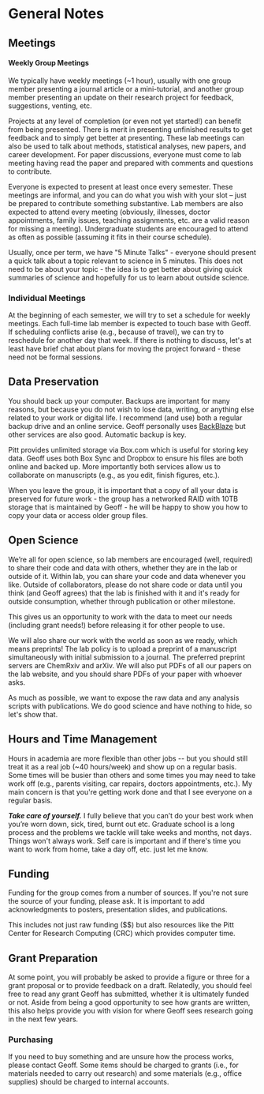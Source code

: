 # General Notes

## Meetings

#### Weekly Group Meetings

We typically have weekly meetings (~1 hour), usually with one group member presenting a journal article or a mini-tutorial, and another group member presenting an update on their research project for feedback, suggestions, venting, etc.

Projects at any level of completion (or even not yet started!) can benefit from being presented. There is merit in presenting unfinished results to get feedback and to simply get better at presenting. These lab meetings can also be used to talk about methods, statistical analyses, new papers, and career development. For paper discussions, everyone must come to lab meeting having read the paper and prepared with comments and questions to contribute.

Everyone is expected to present at least once every semester. These meetings are informal, and you can do what you wish with your slot – just be prepared to contribute something substantive. Lab members are also expected to attend every meeting (obviously, illnesses, doctor appointments, family issues, teaching assignments, etc. are a valid reason for missing a meeting). Undergraduate students are encouraged to attend as often as possible (assuming it fits in their course schedule).

Usually, once per term, we have "5 Minute Talks" - everyone should present a quick talk about a topic relevant to science in 5 minutes. This does not need to be about your topic - the idea is to get better about giving quick summaries of science and hopefully for us to learn about outside science.

### Individual Meetings

At the beginning of each semester, we will try to set a schedule for weekly meetings. Each full-time lab member is expected to touch base with Geoff. If scheduling conflicts arise (e.g., because of travel), we can try to reschedule for another day that week. If there is nothing to discuss, let's at least have brief chat about plans for moving the project forward - these need not be formal sessions.

## Data Preservation

You should back up your computer. Backups are important for many reasons, but because you do not wish to lose data, writing, or anything else related to your work or digital life. I recommend (and use) both a regular backup drive and an online service. Geoff personally uses [BackBlaze](http://backblaze.com) but other services are also good. Automatic backup is key.

Pitt provides unlimited storage via Box.com which is useful for storing key data. Geoff uses both Box Sync and Dropbox to ensure his files are both online and backed up. More importantly both services allow us to collaborate on manuscripts (e.g., as you edit, finish figures, etc.).

When you leave the group, it is important that a copy of all your data is preserved for future work - the group has a networked RAID with 10TB storage that is maintained by Geoff - he will be happy to show you how to copy your data or access older group files.

## Open Science

We’re all for open science, so lab members are encouraged (well, required) to share their code and data with others, whether they are in the lab or outside of it. Within lab, you can share your code and data whenever you like. Outside of collaborators, please do not share code or data until you think (and Geoff agrees) that the lab is finished with it and it's ready for outside consumption, whether through publication or other milestone.

This gives us an opportunity to work with the data to meet our needs (including grant needs!) before releasing it for other people to use.

We will also share our work with the world as soon as we ready, which means preprints! The lab policy is to upload a preprint of a manuscript simultaneously with initial submission to a journal. The preferred preprint servers are ChemRxiv and arXiv. We will also put PDFs of all our papers on the lab website, and you should share PDFs of your paper with whoever asks.

As much as possible, we want to expose the raw data and any analysis scripts with publications. We do good science and have nothing to hide, so let's show that.

## Hours and Time Management

Hours in academia are more flexible than other jobs -- but you should still treat it as a real job (~40 hours/week) and show up on a regular basis. Some times will be busier than others and some times you may need to take work off (e.g., parents visiting, car repairs, doctors appointments, etc.). My main concern is that you're getting work done and that I see everyone on a regular basis.

***Take care of yourself.*** I fully believe that you can’t do your best work when you’re worn down, sick, tired, burnt out etc. Graduate school is a long process and the problems we tackle will take weeks and months, not days. Things won't always work. Self care is important and if there's time you want to work from home, take a day off, etc. just let me know.


## Funding

Funding for the group comes from a number of sources. If you're not sure the source of your funding, please ask. It is important to add acknowledgments to posters, presentation slides, and publications.

This includes not just raw funding ($$) but also resources like the Pitt Center for Research Computing (CRC) which provides computer time.

## Grant Preparation

At some point, you will probably be asked to provide a figure or three for a grant proposal or to provide feedback on a draft. Relatedly, you should feel free to read any grant Geoff has submitted, whether it is ultimately funded or not. Aside from being a good opportunity to see how grants are written, this also helps provide you with vision for where Geoff sees research going in the next few years.

### Purchasing

If you need to buy something and are unsure how the process works, please contact Geoff. Some items should be charged to grants (i.e., for materials needed to carry out research) and some materials (e.g., office supplies) should be charged to internal accounts.
